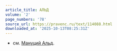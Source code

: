 ```yaml
---
article_title: АЛЬД
volume: '2'
page_numbers: '78'
source_url: https://pravenc.ru/text/114088.html
downloaded_at: '2025-10-13T08:25:31Z'
---
```


- см. [Мануций Альд](<https://pravenc.ru/text/Мануций Альд.html>).
